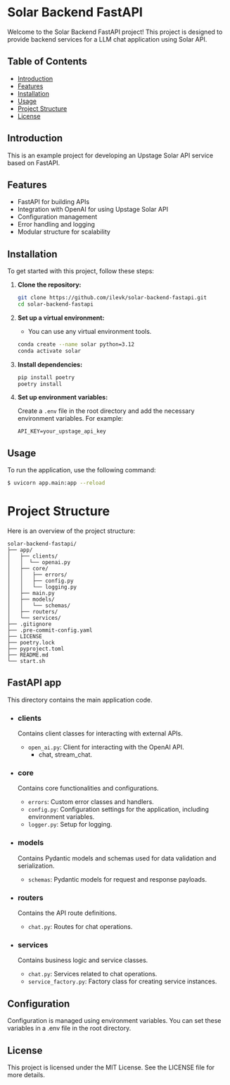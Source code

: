 # Solar Backend FastAPI

Welcome to the Solar Backend FastAPI project! This project is designed to provide backend services for a LLM chat application using Solar API.

## Table of Contents

- [Introduction](#introduction)
- [Features](#features)
- [Installation](#installation)
- [Usage](#usage)
- [Project Structure](#project-structure)
- [License](#license)

## Introduction

This is an example project for developing an Upstage Solar API service based on FastAPI.

## Features

- FastAPI for building APIs
- Integration with OpenAI for using Upstage Solar API
- Configuration management
- Error handling and logging
- Modular structure for scalability

## Installation

To get started with this project, follow these steps:

1. **Clone the repository:**

    ```sh
    git clone https://github.com/ilevk/solar-backend-fastapi.git
    cd solar-backend-fastapi
    ```

2. **Set up a virtual environment:**
    - You can use any virtual environment tools.
    ```sh
    conda create --name solar python=3.12
    conda activate solar
    ```

3. **Install dependencies:**

    ```sh
    pip install poetry
    poetry install
    ```

4. **Set up environment variables:**

    Create a `.env` file in the root directory and add the necessary environment variables. For example:

    ```env
    API_KEY=your_upstage_api_key
    ```

## Usage

To run the application, use the following command:

```sh
$ uvicorn app.main:app --reload
```

# Project Structure
Here is an overview of the project structure:

```
solar-backend-fastapi/
├── app/
│   ├── clients/
│   │  └── openai.py
│   ├── core/
│   │   ├── errors/
│   │   ├── config.py
│   │   └── logging.py
│   ├── main.py
│   ├── models/
│   │   └── schemas/
│   ├── routers/
│   └── services/
├── .gitignore
├── .pre-commit-config.yaml
├── LICENSE
├── poetry.lock
├── pyproject.toml
├── README.md
└── start.sh
```

## FastAPI app
This directory contains the main application code.

- ### clients
  Contains client classes for interacting with external APIs.
  - `open_ai.py`: Client for interacting with the OpenAI API.
    - chat, stream_chat.

- ### core
  Contains core functionalities and configurations.
  - `errors`: Custom error classes and handlers.
  - `config.py`: Configuration settings for the application, including environment variables.
  - `logger.py`: Setup for logging.

- ### models
  Contains Pydantic models and schemas used for data validation and serialization.
    - `schemas`: Pydantic models for request and response payloads.

- ### routers
  Contains the API route definitions.
  - `chat.py`: Routes for chat operations.

- ### services
  Contains business logic and service classes.
  - `chat.py`: Services related to chat operations.
  - `service_factory.py`: Factory class for creating service instances.

## Configuration
Configuration is managed using environment variables. You can set these variables in a .env file in the root directory.


## License
This project is licensed under the MIT License. See the LICENSE file for more details.
